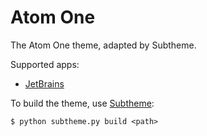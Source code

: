 # Atom One

The Atom One theme, adapted by Subtheme.

Supported apps:
- [JetBrains](https://github.com/subtheme-pro/atom-one/tree/master/apps/jetbrains)

To build the theme, use [Subtheme](https://github.com/subtheme-pro/subtheme):

```shell script
$ python subtheme.py build <path>
```

